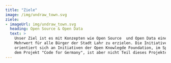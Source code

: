 ```yaml
---
title: "Ziele"
image: /img/undraw_town.svg
ziele:
- imageUrl: img/undraw_town.svg
  heading: Open Source & Open Data
  text: >
    Unser Ziel ist es mit Konzepten wie Open Source  und Open Data einen
    Mehrwert für alle Bürger der Stadt Lahr zu erzielen. Die Initiative
    orientiert sich an Initiativen der Open Knowlegde Foundation, im Speziellen
    dem Projekt "Code for Germany", ist aber nicht Teil dieses Projektes.
---
```

